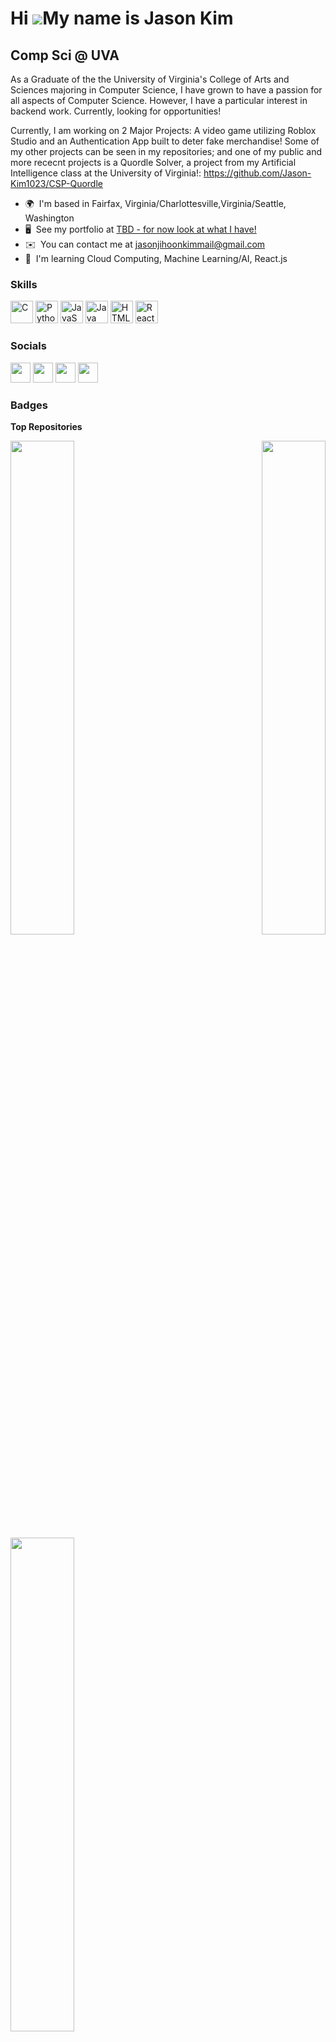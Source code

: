 Hi ![](https://user-images.githubusercontent.com/18350557/176309783-0785949b-9127-417c-8b55-ab5a4333674e.gif)My name is Jason Kim
=================================================================================================================================

Comp Sci @ UVA
-------------------------------

As a Graduate of the the University of Virginia's College of Arts and Sciences majoring in Computer Science, I have grown to have a passion for all aspects of Computer Science. However, I have a particular interest in backend work. Currently, looking for opportunities!

Currently, I am working on 2 Major Projects: A video game utilizing Roblox Studio and an Authentication App built to deter fake merchandise!  Some of my other projects can be seen in my repositories; and one of my public and more rececnt projects is a Quordle Solver, a project from my Artificial Intelligence class at the University of Virginia!: https://github.com/Jason-Kim1023/CSP-Quordle 

* 🌍  I'm based in Fairfax, Virginia/Charlottesville,Virginia/Seattle, Washington
* 🖥️  See my portfolio at [TBD - for now look at what I have!](https://github.com/Jason-Kim1023/JasonKimPortfolioWebsite)
* ✉️  You can contact me at [jasonjihoonkimmail@gmail.com](mailto:jasonjihoonkimmail@gmail.com)
* 🧠  I'm learning Cloud Computing, Machine Learning/AI, React.js

### Skills

<p align="left">
<a href="https://docs.microsoft.com/en-us/cpp/?view=msvc-170" target="_blank" rel="noreferrer"><img src="https://raw.githubusercontent.com/danielcranney/readme-generator/main/public/icons/skills/c-colored.svg" width="36" height="36" alt="C" /></a>
<a href="https://www.python.org/" target="_blank" rel="noreferrer"><img src="https://raw.githubusercontent.com/danielcranney/readme-generator/main/public/icons/skills/python-colored.svg" width="36" height="36" alt="Python" /></a>
<a href="https://developer.mozilla.org/en-US/docs/Web/JavaScript" target="_blank" rel="noreferrer"><img src="https://raw.githubusercontent.com/danielcranney/readme-generator/main/public/icons/skills/javascript-colored.svg" width="36" height="36" alt="JavaScript" /></a>
<a href="https://www.oracle.com/java/" target="_blank" rel="noreferrer"><img src="https://raw.githubusercontent.com/danielcranney/readme-generator/main/public/icons/skills/java-colored.svg" width="36" height="36" alt="Java" /></a>
<a href="https://developer.mozilla.org/en-US/docs/Glossary/HTML5" target="_blank" rel="noreferrer"><img src="https://raw.githubusercontent.com/danielcranney/readme-generator/main/public/icons/skills/html5-colored.svg" width="36" height="36" alt="HTML5" /></a>
<a href="https://reactjs.org/" target="_blank" rel="noreferrer"><img src="https://raw.githubusercontent.com/danielcranney/readme-generator/main/public/icons/skills/react-colored.svg" width="36" height="36" alt="React" /></a>
</p>


### Socials

<p align="left"> <a href="https://discord.com/users/Jason Kim#4391" target="_blank" rel="noreferrer"><img src="https://raw.githubusercontent.com/danielcranney/readme-generator/main/public/icons/socials/discord.svg" width="32" height="32" /></a> <a href="https://www.github.com/Jason-Kim1023" target="_blank" rel="noreferrer"><img src="https://raw.githubusercontent.com/danielcranney/readme-generator/main/public/icons/socials/github.svg" width="32" height="32" /></a> <a href="http://www.instagram.com/miknosaj_" target="_blank" rel="noreferrer"><img src="https://raw.githubusercontent.com/danielcranney/readme-generator/main/public/icons/socials/instagram.svg" width="32" height="32" /></a> <a href="https://www.linkedin.com/in/jason-kim-0325a0177/" target="_blank" rel="noreferrer"><img src="https://raw.githubusercontent.com/danielcranney/readme-generator/main/public/icons/socials/linkedin.svg" width="32" height="32" /></a></p>

### Badges

<b>Top Repositories</b>

<div width="100%" align="center"><a href="https://github.com/Jason-Kim1023/signLanguage" align="left"><img align="left" width="45%" src="https://github-readme-stats.vercel.app/api/pin/?username=Jason-Kim1023&repo=signLanguage&title_color=14b8a6&text_color=14b8a6&icon_color=3382ed&bg_color=312e81&hide_border=true&locale=en" /></a><a href="https://github.com/Jason-Kim1023/CSP-Quordle" align="right"><img align="right" width="45%" src="https://github-readme-stats.vercel.app/api/pin/?username=Jason-Kim1023&repo=CSP-Quordle&title_color=14b8a6&text_color=14b8a6&icon_color=3382ed&bg_color=312e81&hide_border=true&locale=en" /></a></div><br /><br /><br /><br /><br /><br /><br />

<br />

<div width="100%" align="center"><a href="https://github.com/Jason-Kim1023/JasonKimPortfolioWebsite" align="left"><img align="left" width="45%" src="https://github-readme-stats.vercel.app/api/pin/?username=Jason-Kim1023&repo=JasonKimPortfolioWebsite&title_color=14b8a6&text_color=14b8a6&icon_color=3382ed&bg_color=312e81&hide_border=true&locale=en" /></a></div>

